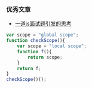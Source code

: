 


### 优秀文章
- [一道js面试题引发的思考 ](https://github.com/kuitos/kuitos.github.io/issues/18)

```js
var scope = "global scope";
function checkScope(){
    var scope = "local scope";
    function f(){
        return scope;
    }
    return f;
}
checkScope()();
```